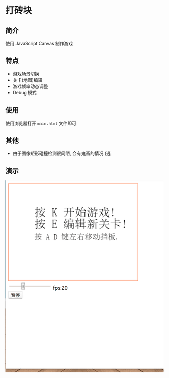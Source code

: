 # 打砖块

## 简介

使用 JavaScript Canvas 制作游戏

## 特点

- 游戏场景切换
- 关卡(地图)编辑
- 游戏帧率动态调整
- Debug 模式

## 使用

使用浏览器打开 `main.html` 文件即可

## 其他

- 由于图像矩形碰撞检测很简陋, 会有鬼畜的情况 (逃

## 演示

![avatar](gif/play.gif)
